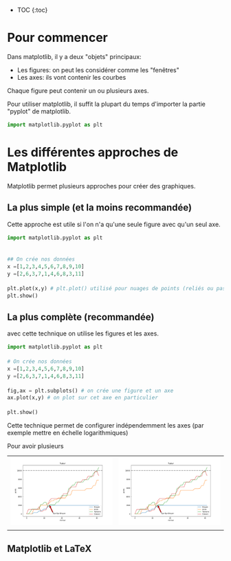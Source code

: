 * TOC {:toc}

# Pour commencer
Dans matplotlib, il y a deux "objets" principaux:

* Les figures: on peut les considérer comme les "fenêtres"
* Les axes: ils vont contenir les courbes

Chaque figure peut contenir un ou plusieurs axes.

Pour utiliser matplotlib, il suffit la plupart du temps d'importer la partie "pyplot" de matplotlib.

```PYTHON
import matplotlib.pyplot as plt
```

# Les différentes approches de Matplotlib

Matplotlib permet plusieurs approches pour créer des graphiques. 

## La plus simple (et la moins recommandée)

Cette approche est utile si l'on n'a qu'une seule figure avec qu'un seul axe.

```PYTHON
import matplotlib.pyplot as plt
 

## On crée nos données
x =[1,2,3,4,5,6,7,8,9,10]
y =[2,6,3,7,1,4,6,8,3,11]

plt.plot(x,y) # plt.plot() utilisé pour nuages de points (reliés ou pas) 
plt.show()
```
## La plus complète (recommandée)

avec cette technique on utilise les figures et les axes.

```PYTHON
import matplotlib.pyplot as plt

# On crée nos données
x =[1,2,3,4,5,6,7,8,9,10]
y =[2,6,3,7,1,4,6,8,3,11]

fig,ax = plt.subplots() # on crée une figure et un axe
ax.plot(x,y) # on plot sur cet axe en particulier

plt.show()
```
Cette technique permet de configurer indépendemment les axes (par exemple mettre en échelle logarithmiques)

Pour avoir plusieurs 

|||
|-|-|
|![](./img/tutto.png)|![](./img/tutto.png)
|||









## Matplotlib et LaTeX




